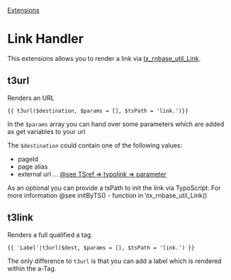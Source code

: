 [Extensions](../extensions.md)

# Link Handler

This extensions allows you to render a link via [tx_rnbase_util_Link](https://github.com/digedag/rn_base/blob/master/util/class.tx_rnbase_util_Link.php).

## t3url

Renders an URL

```twig
{{ t3url($destination, $params = [], $tsPath = 'link.')}}
```

In the `$params` array you can  hand over some parameters which are added as get variables to your url

The `$destination` could contain one of the following values:
* pageId
* page alias
* external url ...
[@see TSref => typolink => parameter](https://docs.typo3.org/typo3cms/TyposcriptReference/Functions/Typolink/Index.html)


As an optional you can provide a tsPath to init the link via TypoScript. For more information @see initByTS() - function in \tx_rnbase_util_Link()


## t3link

Renders a full qualified a tag.

```twig
{{ 'Label'|t3url($dest, $params = [], $tsPath = 'link.') }}
```

The only difference to `t3url` is that you can add a label which is rendered within the a-Tag.
